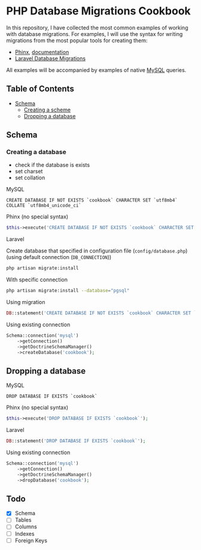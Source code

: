 # PHP Database Migrations Cookbook

In this repository, I have collected the most common examples of working with database migrations. For examples, I will use the syntax for writing migrations from the most popular tools for creating them:

* [Phinx](https://phinx.org/),  [documentation](http://docs.phinx.org/en/latest/)
* [Laravel Database Migrations](https://laravel.com/docs/master/migrations)

All examples will be accompanied by examples of native [MySQL](https://www.mysql.com/) queries.

## Table of Contents

* [Schema](#schema)
    * [Creating a scheme](#creating-a-database)
    * [Dropping a database](#dropping-a-database)

## Schema

### Creating a database

* check if the database is exists
* set charset
* set collation

MySQL

```mysql
CREATE DATABASE IF NOT EXISTS `cookbook` CHARACTER SET `utf8mb4` COLLATE `utf8mb4_unicode_ci`
```

Phinx (no special syntax)

```php
$this->execute('CREATE DATABASE IF NOT EXISTS `cookbook` CHARACTER SET `utf8mb4` COLLATE `utf8mb4_unicode_ci`');
```

Laravel

Create database that specified in configuration file (`config/database.php`) (using default connection (`DB_CONNECTION`))

```bash
php artisan migrate:install
```

With specific connection

```bash
php artisan migrate:install --database="pgsql"
```

Using migration

```php
DB::statement('CREATE DATABASE IF NOT EXISTS `cookbook` CHARACTER SET `utf8mb4` COLLATE `utf8mb4_unicode_ci`');
```

Using existing connection

```php
Schema::connection('mysql')
    ->getConnection()
    ->getDoctrineSchemaManager()
    ->createDatabase('cookbook');
```

## Dropping a database

MySQL

```mysql
DROP DATABASE IF EXISTS `cookbook`
```

Phinx (no special syntax)

```php
$this->execute('DROP DATABASE IF EXISTS `cookbook`');
```

Laravel

```php
DB::statement('DROP DATABASE IF EXISTS `cookbook`');
```

Using existing connection

```php
Schema::connection('mysql')
    ->getConnection()
    ->getDoctrineSchemaManager()
    ->dropDatabase('cookbook');
```

## Todo

- [x] Schema
- [ ] Tables
- [ ] Columns
- [ ] Indexes
- [ ] Foreign Keys
